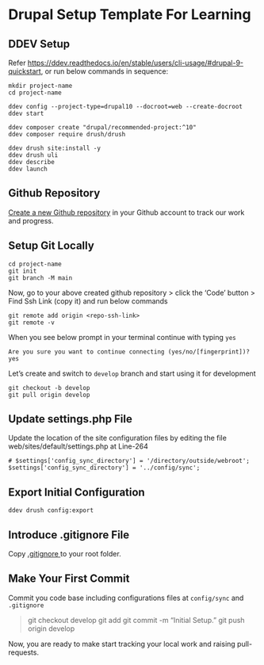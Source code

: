 # Drupal Setup Template For Learning

## DDEV Setup
Refer https://ddev.readthedocs.io/en/stable/users/cli-usage/#drupal-9-quickstart, or run below commands in sequence:

```
mkdir project-name
cd project-name
```

```
ddev config --project-type=drupal10 --docroot=web --create-docroot
ddev start
```

```
ddev composer create "drupal/recommended-project:^10"
ddev composer require drush/drush
```

```
ddev drush site:install -y
ddev drush uli
ddev describe
ddev launch
```

## Github Repository

[Create a new Github repository](https://docs.github.com/en/repositories/creating-and-managing-repositories/quickstart-for-repositories) in your Github account to track our work and progress.

## Setup Git Locally

```
cd project-name
git init
git branch -M main
```

Now, go to your above created github repository > click the ‘Code’ button > Find Ssh Link (copy it) and run below commands

```
git remote add origin <repo-ssh-link>
git remote -v
```

When you see below prompt in your terminal continue with typing `yes`
```
Are you sure you want to continue connecting (yes/no/[fingerprint])? yes
```

Let’s create and switch to `develop` branch and start using it for development
```
git checkout -b develop
git pull origin develop
```

## Update settings.php File
Update the location of the site configuration files by editing the file web/sites/default/settings.php at Line-264
```
# $settings['config_sync_directory'] = '/directory/outside/webroot';
$settings['config_sync_directory'] = '../config/sync';
```

## Export Initial Configuration
```
ddev drush config:export
```
## Introduce .gitignore File
Copy [.gitignore
]( https://github.com/axelerant-trainings/drupal-setup-template/blob/main/.gitignore) to your root folder.


## Make Your First Commit
Commit you code base including configurations files at `config/sync` and `.gitignore`

> git checkout develop
> git add <file1> <file2>
> git commit -m “Initial Setup.”
> git push origin develop

Now, you are ready to make start tracking your local work and raising pull-requests.


